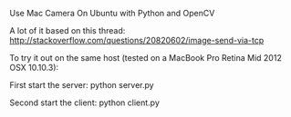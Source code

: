 Use Mac Camera On Ubuntu with Python and OpenCV

A lot of it based on this thread:
http://stackoverflow.com/questions/20820602/image-send-via-tcp

To try it out on the same host (tested on a MacBook Pro Retina Mid 2012 OSX 10.10.3):

First start the server:
python server.py

Second start the client:
python client.py
